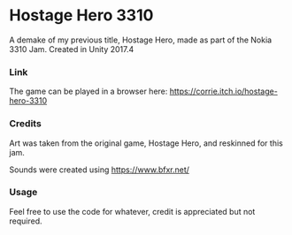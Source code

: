 # Hostage Hero 3310
A demake of my previous title, Hostage Hero, made as part of the Nokia 3310 Jam. Created in Unity 2017.4

### Link
The game can be played in a browser here: https://corrie.itch.io/hostage-hero-3310

### Credits
Art was taken from the original game, Hostage Hero, and reskinned for this jam.

Sounds were created using https://www.bfxr.net/

### Usage
Feel free to use the code for whatever, credit is appreciated but not required. 
